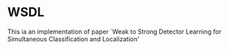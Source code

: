 # WSDL
This ia an implementation of paper 
`Weak to Strong Detector Learning for Simultaneous Classification and Localization'
